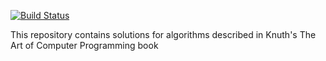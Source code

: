 [![Build Status](https://travis-ci.com/mironouz/knuth.svg?branch=master)](https://travis-ci.com/mironouz/knuth)

This repository contains solutions for algorithms described in Knuth's The Art of Computer Programming book
